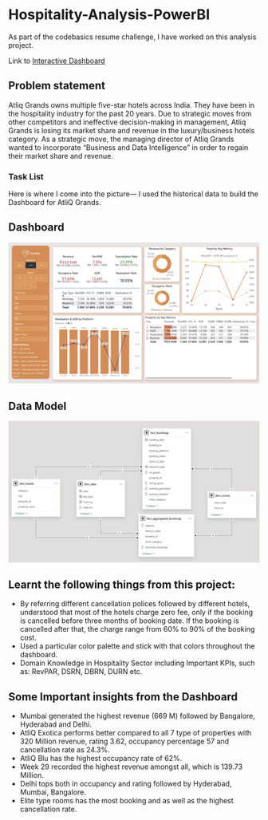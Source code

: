 # Hospitality-Analysis-PowerBI

As part of the codebasics resume challenge, I have worked on this analysis project.

Link to [Interactive Dashboard](https://app.powerbi.com/view?r=eyJrIjoiMDA3ZGEzYjctNTU4My00NDcyLTllODQtODY3ZTgzMDIzMmUzIiwidCI6ImM2ZTU0OWIzLTVmNDUtNDAzMi1hYWU5LWQ0MjQ0ZGM1YjJjNCJ9)


## Problem statement

Atliq Grands owns multiple five-star hotels across India. They have been in the hospitality industry for the past 20 years. Due to strategic moves from other competitors and ineffective decision-making in management, Atliq Grands is losing its market share and revenue in the luxury/business hotels category. As a strategic move, the managing director of Atliq Grands wanted to incorporate “Business and Data Intelligence” in order to regain their market share and revenue. 

### Task List

Here is where I come into the picture— I used the historical data to build the Dashboard for AtliQ Grands.

## Dashboard

<p align="center">
    <img src='https://github.com/SatyapriyaDasgupta/Hospitality-Analysis-PowerBI/blob/a99c27f3fea151175441d103edde78d6550a4904/Resources/Hospitality%20Dashboard.png'>
</p>

## Data Model

<p align="center">
    <img src='https://github.com/SatyapriyaDasgupta/Hospitality-Analysis-PowerBI/blob/a99c27f3fea151175441d103edde78d6550a4904/Resources/Hospitality%20Dashboard%20Data%20Model.png'>
</p>

## Learnt the following things from this project:
- By referring different cancellation polices followed by different hotels, understood that most of the hotels charge zero fee, only if the booking is cancelled before three months of booking date. If the booking is cancelled after that, the charge range from 60% to 90% of the booking cost.
- Used a particular color palette and stick with that colors throughout the dashboard.
- Domain Knowledge in Hospitality Sector including Important KPIs, such as: RevPAR, DSRN, DBRN, DURN etc.

## Some Important insights from the Dashboard

- Mumbai generated the highest revenue (669 M) followed by Bangalore, Hyderabad and Delhi.
- AtliQ Exotica performs better compared to all 7 type of properties with 320 Million revenue, rating 3.62, occupancy percentage 57 and cancellation rate as 24.3%.
- AtliQ Blu has the highest occupancy rate of 62%.
- Week 29 recorded the highest revenue amongst all, which is 139.73 Million.
- Delhi tops both in occupancy and rating followed by Hyderabad, Mumbai, Bangalore.
- Elite type rooms has the most booking and as well as the highest cancellation rate.
